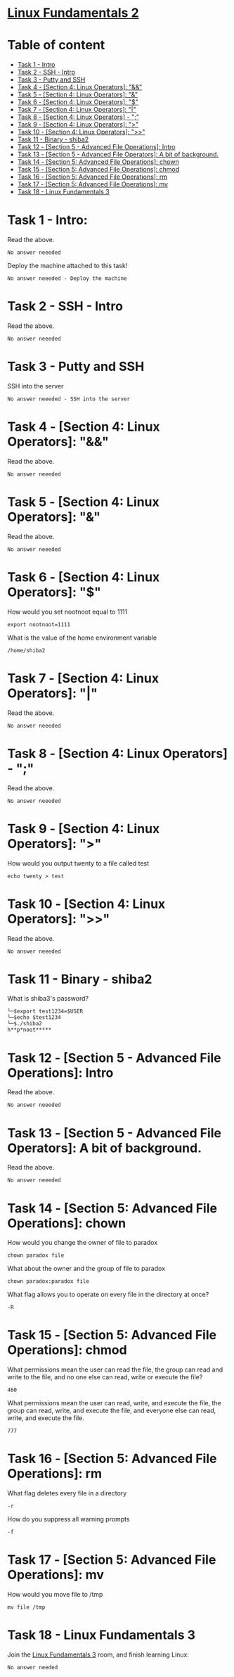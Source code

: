 # [Linux Fundamentals 2](https://tryhackme.com/room/linux2) 

# Table of content
- [Task 1 - Intro](#task-1---intro)
- [Task 2 - SSH - Intro](#task-2---ssh---intro)
- [Task 3 - Putty and SSH](#task-3---putty-and-ssh)
- [Task 4 - [Section 4: Linux Operators]: "&&"](#task4)
- [Task 5 - [Section 4: Linux Operators]: "&"](#task5)
- [Task 6 - [Section 4: Linux Operators]: "$"](#task6)
- [Task 7 - [Section 4: Linux Operators]: "|"](#task7)
- [Task 8 - [Section 4: Linux Operators] - ";"](#task8)
- [Task 9 - [Section 4: Linux Operators]: ">"](#task9)
- [Task 10 - [Section 4: Linux Operators]: ">>"](#task10)
- [Task 11 - Binary - shiba2](#task-11---binary---shiba2)
- [Task 12 - [Section 5 - Advanced File Operations]: Intro](#task-12---section-5---advanced-file-operations-intro)
- [Task 13 - [Section 5 - Advanced File Operators]: A bit of background.](#task-13---section-5---advanced-file-operators-a-bit-of-background)
- [Task 14 - [Section 5: Advanced File Operations]: chown](#task-14---section-5-advanced-file-operations-chown)
- [Task 15 - [Section 5: Advanced File Operations]: chmod](#task-15---section-5-advanced-file-operations-chmod)
- [Task 16 - [Section 5: Advanced File Operations]: rm](#task-16---section-5-advanced-file-operations-rm)
- [Task 17 - [Section 5: Advanced File Operations]: mv](#task-17---section-5-advanced-file-operations-mv)
- [Task 18 - Linux Fundamentals 3](#task-18---linux-fundamentals-3)





# Task 1 - Intro: 
Read the above.
```
No answer neeeded
```

Deploy the machine attached to this task!
```
No answer neeeded - Deploy the machine
```


# Task 2 - SSH - Intro
Read the above.
```
No answer neeeded
```

# Task 3 - Putty and SSH 
SSH into the server
```
No answer neeeded - SSH into the server 
```
<div id="task4"></div>

# Task 4 - [Section 4: Linux Operators]: "&&"
Read the above.
```
No answer neeeded
```
<div id="task5"></div>

# Task 5 - [Section 4: Linux Operators]: "&"
Read the above.
```
No answer neeeded
```

<div id="task6"></div>

# Task 6 - [Section 4: Linux Operators]: "$"
How would you set nootnoot equal to 1111
```
export nootnoot=1111
```
What is the value of the home environment variable
```
/home/shiba2
```
<div id="task7"></div>

# Task 7 - [Section 4: Linux Operators]: "|"
Read the above.
```
No answer neeeded
```
<div id="task8"></div>

# Task 8 - [Section 4: Linux Operators] - ";"
Read the above.
```
No answer neeeded
```
<div id="task9"></div>

# Task 9 - [Section 4: Linux Operators]: ">"
How would you output twenty to a file called test
```
echo twenty > test
```
<div id="task10"></div>

# Task 10 - [Section 4: Linux Operators]: ">>"
Read the above.
```
No answer neeeded
```

# Task 11 - Binary - shiba2
What is shiba3's password?
```
└─$export test1234=$USER
└─$echo $test1234
└─$./shiba2
h**p*noot*****

```

# Task 12 - [Section 5 - Advanced File Operations]: Intro
Read the above.
```
No answer neeeded
```

# Task 13 - [Section 5 - Advanced File Operators]: A bit of background.
Read the above.
```
No answer neeeded
```

# Task 14 - [Section 5: Advanced File Operations]: chown
How would you change the owner of file to paradox
```
chown paradox file
```

What about the owner and the group of file to paradox
```
chown paradox:paradox file
```

What flag allows you to operate on every file in the directory at once?
```
-R
```

# Task 15 - [Section 5: Advanced File Operations]: chmod

What permissions mean the user can read the file, the group can read and write to the file, and no one else can read, write or execute the file?
```
460
```
What permissions mean the user can read, write, and execute the file, the group can read, write, and execute the file, and everyone else can read, write, and execute the file.
```
777
```


# Task 16 - [Section 5: Advanced File Operations]: rm
What flag deletes every file in a directory
```
-r
```
How do you suppress all warning prompts
```
-f
```

# Task 17 - [Section 5: Advanced File Operations]: mv
How would you move file to /tmp
```
mv file /tmp
```

# Task 18 - Linux Fundamentals 3
Join the [Linux Fundamentals 3](https://tryhackme.com/room/linux3) room, and finish learning Linux: 
```
No answer needed
```





